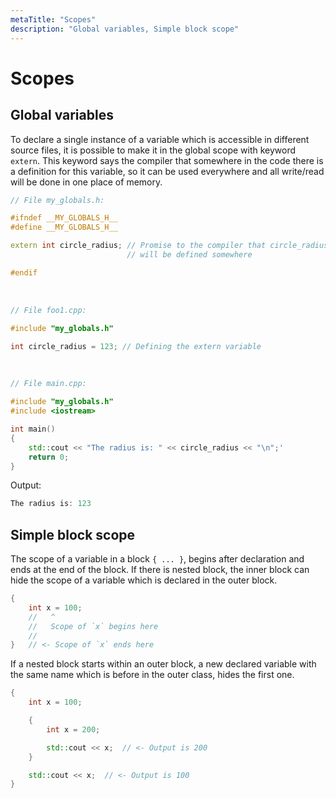 ```yaml
---
metaTitle: "Scopes"
description: "Global variables, Simple block scope"
---
```


# Scopes



## Global variables


To declare a single instance of a variable which is accessible in different source files, it is possible to make it in the global scope with keyword `extern`. This keyword says the compiler that somewhere in the code there is a definition for this variable, so it can be used everywhere and all write/read will be done in one place of memory.

```cpp
// File my_globals.h:

#ifndef __MY_GLOBALS_H__
#define __MY_GLOBALS_H__

extern int circle_radius; // Promise to the compiler that circle_radius 
                          // will be defined somewhere

#endif

```

 

```cpp
// File foo1.cpp:

#include "my_globals.h"

int circle_radius = 123; // Defining the extern variable

```

 

```cpp
// File main.cpp:

#include "my_globals.h"
#include <iostream>

int main()
{
    std::cout << "The radius is: " << circle_radius << "\n";'
    return 0;
}

```

Output:

```cpp
The radius is: 123

```



## Simple block scope


The scope of a variable in a block `{ ... }`, begins after declaration and ends at the end of the block. If there is nested block, the inner block can hide the scope of a variable which is declared in the outer block.

```cpp
{
    int x = 100;
    //   ^
    //   Scope of `x` begins here
    //
}   // <- Scope of `x` ends here

```

If a nested block starts within an outer block, a new declared variable with the same name which is before in the outer class, hides the first one.

```cpp
{
    int x = 100;

    {
        int x = 200;

        std::cout << x;  // <- Output is 200
    }

    std::cout << x;  // <- Output is 100
}

```

